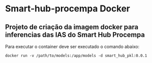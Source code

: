 # Smart-hub-procempa Docker

## Projeto de criação da imagem docker para inferencias das IAS do Smart Hub Procempa
 
 Para executar o container deve ser executado o comando abaixo:

`docker run -v /path/to/models:/app/models -d smart_hub_pkl:0.0.1`


